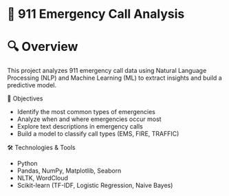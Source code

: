 # 🚨 911 Emergency Call Analysis

# 🔍 Overview
This project analyzes 911 emergency call data using Natural Language Processing (NLP) and Machine Learning (ML) to extract insights and build a predictive model.

  🎯 Objectives
- Identify the most common types of emergencies
- Analyze when and where emergencies occur most
- Explore text descriptions in emergency calls
- Build a model to classify call types (EMS, FIRE, TRAFFIC)

🛠 Technologies & Tools
- Python
- Pandas, NumPy, Matplotlib, Seaborn
- NLTK, WordCloud
- Scikit-learn (TF-IDF, Logistic Regression, Naive Bayes)
